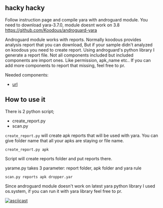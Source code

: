 ## hacky hacky 

Follow instruction page and compile yara with androguard module. You need to download yara-3.7.0, module doesnt work on 3.8
https://github.com/Koodous/androguard-yara

Androguard module works with reports. Normally koodous provides analysis report that you can download, But if your sample didn't analyzed on koodous you need to create report. Using androguard's python library I generate a report file. Not all components included but included components are import ones. Like permission, apk_name etc.. If you can add more components to report that missing, feel free to pr.

Needed components:

- [url](https://github.com/Koodous/androguard-yara/blob/master/androguard.c#L544)

## How to use it

There is 2 python script; 

- create_report.py
- scan.py
  
`create_report.py` will create apk reports that will be used with yara. You can give folder name that all your apks are staying or file name.

`create_report.py apk`

Script will create reports folder and put reports there.

yarame.py takes 3 parameter: report folder, apk folder and yara rule

`scan.py reports apk dropper.yar`

Since androguard module doesn't work on latest yara python library I used os.system, if you can run it with yara library feel free to pr.

[![asciicast](https://asciinema.org/a/nJ1Ag8qCWsfopJsXpi7ON4agh.svg)](https://asciinema.org/a/nJ1Ag8qCWsfopJsXpi7ON4agh)

